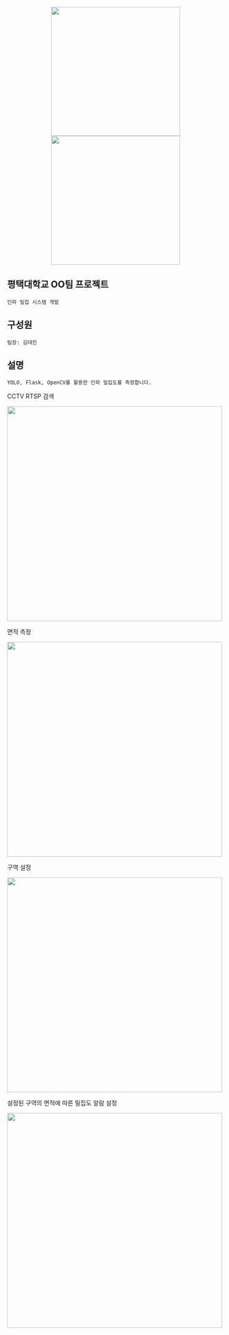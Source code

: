 <p align="center">
  <img src="https://github.com/user-attachments/assets/3a89f014-558f-4191-ba25-583971a1c034" width="300">
  <img src="https://github.com/user-attachments/assets/c2d4d830-6141-4da8-9952-28e750ab1c43" width="300">
</p>

## 평택대학교 OO팀 프로젝트
```
인파 밀집 시스템 개발
```
## 구성원
```
팀장: 김대진
```
## 설명
```
YOLO, Flask, OpenCV를 활용한 인파 밀집도를 측정합니다.
```

CCTV RTSP 검색
<p align="left">
  <img src="https://github.com/user-attachments/assets/0421835f-2e76-454a-9a89-d8b9a1822833" width="500">
</p>

면적 측정
<p align="left">
  <img src="https://github.com/user-attachments/assets/710ade53-aa17-4873-a484-9382d9d8fe7d" width="500">
</p>

구역 설정
<p align="left">
  <img src="https://github.com/user-attachments/assets/76f373f8-bbfc-4e0e-abf1-f525e4c063fb" width="500">
</p>

설정된 구역의 면적에 따른 밀집도 알람 설정
<p align="left">
  <img src="https://github.com/user-attachments/assets/343fedd0-0297-4235-8f64-9a6691715ee4" width="500">
</p>
